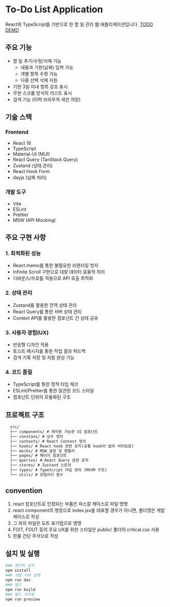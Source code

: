 # To-Do List Application

React와 TypeScript를 기반으로 한 할 일 관리 웹 애플리케이션입니다.
[TODO DEMO](https://toy-react-todo-app.pages.dev)

## 주요 기능

- 할 일 추가/수정/삭제 기능
  - 내용과 기한(날짜) 입력 가능
  - 개별 항목 수정 가능
  - 다중 선택 삭제 지원
- 기한 3일 이내 항목 강조 표시
- 무한 스크롤 방식의 리스트 표시
- 검색 기능 (이력 브라우저 세션 저장)

## 기술 스택

### Frontend
- React 18
- TypeScript
- Material-UI (MUI)
- React Query (TanStack Query)
- Zustand (상태 관리)
- React Hook Form
- dayjs (날짜 처리)

### 개발 도구
- Vite
- ESLint
- Prettier
- MSW (API Mocking)

## 주요 구현 사항

### 1. 최적화된 성능
- React.memo를 통한 불필요한 리렌더링 방지
- Infinite Scroll 구현으로 대량 데이터 효율적 처리
- 디바운스/쓰로틀 적용으로 API 호출 최적화

### 2. 상태 관리
- Zustand를 활용한 전역 상태 관리
- React Query를 통한 서버 상태 관리
- Context API를 활용한 컴포넌트 간 상태 공유

### 3. 사용자 경험(UX)
- 반응형 디자인 적용
- 토스트 메시지를 통한 작업 결과 피드백
- 검색 기록 저장 및 자동 완성 기능

### 4. 코드 품질
- TypeScript를 통한 정적 타입 체크
- ESLint/Prettier를 통한 일관된 코드 스타일
- 컴포넌트 단위의 모듈화된 구조

## 프로젝트 구조
```markdown
  src/
  ├── components/ # 재사용 가능한 UI 컴포넌트
  ├── constans/ # 상수 정의
  ├── contexts/ # React Context 정의
  ├── hooks/ # React hook 관련 로직(공통 hook이 없어 비어있음)
  ├── mocks/ # MSW 설정 및 핸들러
  ├── pages/ # 페이지 컴포넌트
  ├── queries/ # React Query 관련 로직
  ├── stores/ # Zustand 스토어
  ├── types/ # TypeScript 타입 정의 (MVVM 구조)
  └── utils/ # 유틸리티 함수
```


## convention
1. react 컴포넌트로 인정되는 부품은 파스칼 케이스로 파일 명명
2. react component의 명칭으로 index.jsx를 대표할 경우가 아니면, 폴더명은 케밥 케이스로 작성
3. 그 외의 파일은 도트 표기법으로 명명
4. FOIT, FOUT 등의 주요 UX를 위한 스타일은 public/ 폴더의 critical.css 사용
5. 한줄 간단 주석으로 작성


## 설치 및 실행
```bash
### 패키지 설치
npm install
### 개발 서버 실행
npm run dev
### 빌드
npm run build
### 빌드 프리뷰
npm run preview
```

